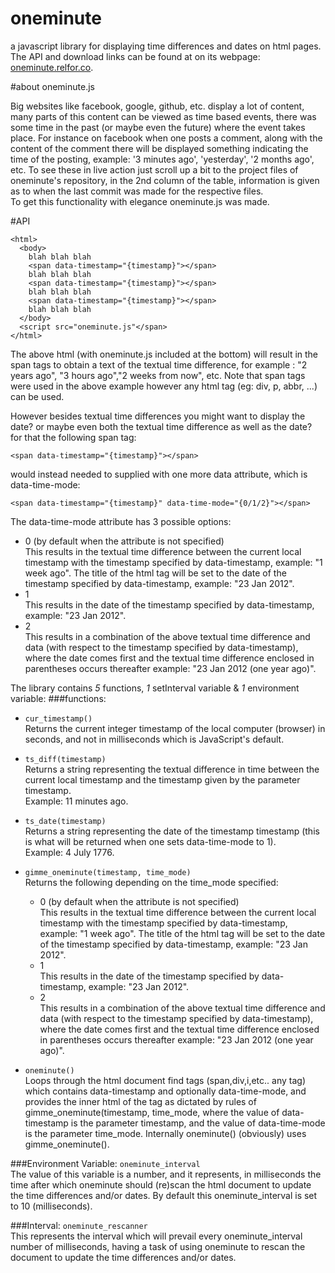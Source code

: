 oneminute
=========

a javascript library for displaying time differences and dates on html pages.
The API and download links can be found at on its webpage: [oneminute.relfor.co](http://oneminute.relfor.co).

#about oneminute.js

Big websites like facebook, google, github, etc. display a lot of content, many parts of this content can
be viewed as time based events, there was some time in the past (or maybe even the future) where
the event takes place. For instance on facebook when one posts a comment, along with the content of the comment
there will be displayed something indicating the time of the posting, example: '3 minutes ago', 'yesterday', '2 months
ago', etc. To see these in live action just scroll up a bit to the project files of oneminute's repository, in the 2nd
column of the table, information is given as to when the last commit was made for the respective files.  
To get this
functionality with elegance oneminute.js was made.

#API

    <html>
      <body>
        blah blah blah
        <span data-timestamp="{timestamp}"></span>
        blah blah blah
        <span data-timestamp="{timestamp}"></span>
        blah blah blah
        <span data-timestamp="{timestamp}"></span>
        blah blah blah
      </body>
      <script src="oneminute.js"</span>
    </html>



The above html (with oneminute.js included at the bottom) will result in the span tags to obtain a text of the textual time difference, for example : "2 years ago", "3 hours ago","2 weeks from now", etc.
Note that span tags were used in the above example however any html tag (eg: div, p, abbr, ...) can be used.  

However besides textual time differences you might want to display the date? or maybe even both the textual time difference as well as the date? for that the following span tag:  

    <span data-timestamp="{timestamp}"></span>
  
would instead needed to supplied with one more data attribute, which is data-time-mode:  

    <span data-timestamp="{timestamp}" data-time-mode="{0/1/2}"></span>

The data-time-mode attribute has 3 possible options:

- 0 (by default when the attribute is not specified)  
This results in the textual time difference between the current local timestamp with the timestamp specified by data-timestamp, example: "1 week ago". The title of the html tag will be set to the date of the timestamp specified by data-timestamp, example: "23 Jan 2012".
- 1  
This results in the date of the timestamp specified by data-timestamp, example: "23 Jan 2012".
- 2  
This results in a combination of the above textual time difference and data (with respect to the timestamp specified by data-timestamp), where the date comes first and the textual time difference enclosed in parentheses occurs thereafter example: "23 Jan 2012 (one year ago)".

The library contains *5* functions, *1* setInterval variable & *1* environment variable:
###functions:  

- `cur_timestamp()`  
  Returns the current integer timestamp of the local computer (browser) in seconds, and not in milliseconds which is JavaScript's default.
  
- `ts_diff(timestamp)`  
  Returns a string representing the textual difference in time between the current local timestamp and the timestamp given by the parameter timestamp.  
  Example: 11 minutes ago.

- `ts_date(timestamp)`  
  Returns a string representing the date of the timestamp timestamp (this is what will be returned when one sets data-time-mode to 1).  
  Example: 4 July 1776.

- `gimme_oneminute(timestamp, time_mode)`  
  Returns the following depending on the time_mode specified:
  - 0 (by default when the attribute is not specified)  
This results in the textual time difference between the current local timestamp with the timestamp specified by data-timestamp, example: "1 week ago". The title of the html tag will be set to the date of the timestamp specified by data-timestamp, example: "23 Jan 2012".
  - 1  
  This results in the date of the timestamp specified by data-timestamp, example: "23 Jan 2012".
  - 2  
  This results in a combination of the above textual time difference and data (with respect to the timestamp specified by data-timestamp), where the date comes first and the textual time difference enclosed in parentheses occurs thereafter example: "23 Jan 2012 (one year ago)".  

- `oneminute()`  
  Loops through the html document find tags (span,div,i,etc.. any tag) which contains data-timestamp and optionally data-time-mode, and provides the inner html of the tag as dictated by rules of gimme_oneminute(timestamp, time_mode, where the value of data-timestamp is the parameter timestamp, and the value of  data-time-mode is the parameter time_mode. Internally oneminute() (obviously) uses gimme_oneminute().

###Environment Variable:
`oneminute_interval`    
The value of this variable is a number, and it represents, in milliseconds the time after which
oneminute
should (re)scan the html document to update the time differences and/or dates.
By default this
oneminute_interval
is set to 10 (milliseconds). 

###Interval:
`oneminute_rescanner`  
  This represents the interval which will prevail every
  oneminute_interval
  number of milliseconds, having a task of using
  oneminute
  to rescan the document to update the time differences and/or dates.





